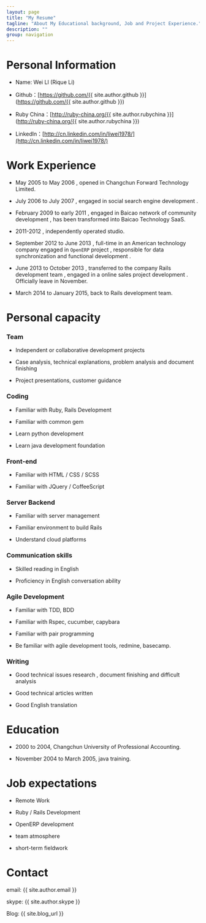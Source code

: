 ```yaml
---
layout: page
title: "My Resume"
tagline: "About My Educational background, Job and Project Experience."
description: ""
group: navigation
---
```


# Personal Information

* Name: Wei LI (Rique Li)

* Github：[https://github.com/{{ site.author.github }}](https://github.com/{{ site.author.github }})

* Ruby China：[http://ruby-china.org/{{ site.author.rubychina }}](http://ruby-china.org/{{ site.author.rubychina }})

* LinkedIn：[http://cn.linkedin.com/in/liwei1978/](http://cn.linkedin.com/in/liwei1978/)

# Work Experience

* May 2005 to May 2006 , opened in Changchun Forward Technology Limited.

* July 2006 to July 2007 , engaged in social search engine development .

* February 2009 to early 2011 , engaged in Baicao network of community development , has been transformed into Baicao Technology SaaS.

* 2011-2012 , independently operated studio.

* September 2012 to June 2013 , full-time in an American technology company engaged in `OpenERP` project , responsible for data synchronization and functional development .

* June 2013 to October 2013 , transferred to the company Rails development team , engaged in a online sales project development . Officially leave in November.

* March 2014 to January 2015, back to Rails development team.


# Personal capacity

### Team

* Independent or collaborative development projects

* Case analysis, technical explanations, problem analysis and document finishing

* Project presentations, customer guidance

### Coding

* Familiar with Ruby, Rails Development

* Familiar with common gem

* Learn python development

* Learn java development foundation

### Front-end

* Familiar with HTML / CSS / SCSS

* Familiar with JQuery / CoffeeScript

### Server Backend

* Familiar with server management

* Familiar environment to build Rails

* Understand cloud platforms

### Communication skills

* Skilled reading in English

* Proficiency in English conversation ability

### Agile Development

* Familiar with TDD, BDD

* Familiar with Rspec, cucumber, capybara

* Familiar with pair programming

* Be familiar with agile development tools, redmine, basecamp.

### Writing

* Good technical issues research , document finishing and difficult analysis

* Good technical articles written

* Good English translation


# Education

* 2000 to 2004, Changchun University of Professional Accounting.

* November 2004 to March 2005, java training.


# Job expectations

* Remote Work

* Ruby / Rails Development

* OpenERP development

* team atmosphere

* short-term fieldwork


# Contact

email: {{ site.author.email }}

skype: {{ site.author.skype }}

Blog: {{ site.blog_url }}


